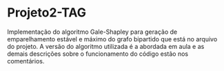 # Projeto2-TAG
Implementação do algoritmo Gale-Shapley para geração de emparelhamento estável e máximo do grafo bipartido que está no arquivo do projeto. A versão do algoritmo utilizada é a abordada em aula e as demais descrições sobre o funcionamento do código estão nos comentários.
